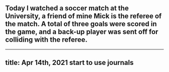 ## Today I watched a soccer match at the University, a friend of mine Mick is the referee of the match. A total of three goals were scored in the game, and a back-up player was sent off for colliding with the referee.
---
title: Apr 14th, 2021 start to use journals
---

##
